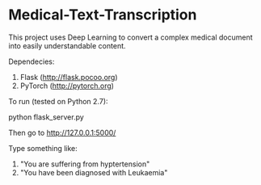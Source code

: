 # Medical-Text-Transcription
This project uses Deep Learning to convert a complex medical document into easily understandable content.

Dependecies:
1. Flask (http://flask.pocoo.org)
2. PyTorch (http://pytorch.org)

To run (tested on Python 2.7):

python flask_server.py

Then go to http://127.0.0.1:5000/

Type something like:

1. "You are suffering from hyptertension"
2. "You have been diagnosed with Leukaemia"
